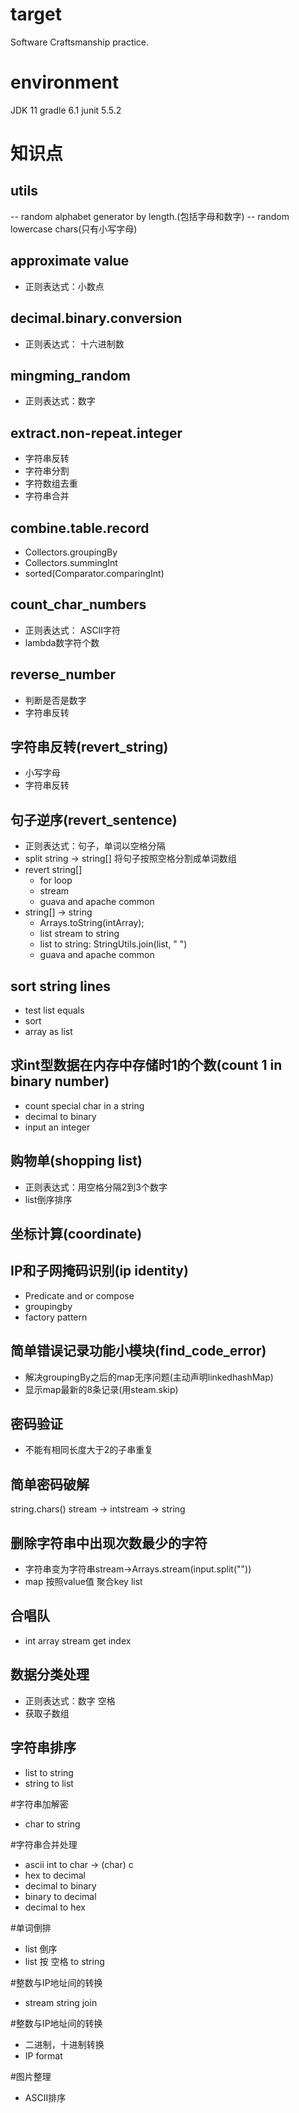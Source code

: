 # target
Software Craftsmanship practice.

# environment 
JDK 11 gradle 6.1 junit 5.5.2

# 知识点
## utils
-- random alphabet generator by length.(包括字母和数字)
-- random lowercase chars(只有小写字母)

## approximate value
- 正则表达式：小数点

## decimal.binary.conversion
- 正则表达式： 十六进制数

## mingming_random
- 正则表达式：数字

## extract.non-repeat.integer
- 字符串反转
- 字符串分割
- 字符数组去重
- 字符串合并

## combine.table.record
- Collectors.groupingBy
- Collectors.summingInt 
- sorted(Comparator.comparingInt)

## count_char_numbers
- 正则表达式： ASCII字符
- lambda数字符个数

## reverse_number
- 判断是否是数字
- 字符串反转
  
## 字符串反转(revert_string)
- 小写字母
- 字符串反转

## 句子逆序(revert_sentence)
- 正则表达式：句子，单词以空格分隔
- split string -> string[] 将句子按照空格分割成单词数组
- revert string[]
    - for loop
    - stream
    - guava and apache common
- string[] -> string 
    - Arrays.toString(intArray);
    - list stream to string
    - list to string: StringUtils.join(list, " ")
    - guava and apache common

## sort string lines
- test list equals
- sort
- array as list

## 求int型数据在内存中存储时1的个数(count 1 in binary number)
- count special char in a string
- decimal to binary
- input an integer

## 购物单(shopping list)
- 正则表达式：用空格分隔2到3个数字
- list倒序排序

## 坐标计算(coordinate)

## IP和子网掩码识别(ip identity)
- Predicate and or compose
- groupingby
- factory pattern

## 简单错误记录功能小模块(find_code_error)
- 解决groupingBy之后的map无序问题(主动声明linkedhashMap)
- 显示map最新的8条记录(用steam.skip)

## 密码验证
- 不能有相同长度大于2的子串重复

## 简单密码破解
string.chars() stream -> intstream -> string

## 删除字符串中出现次数最少的字符 
- 字符串变为字符串stream->Arrays.stream(input.split(""))
- map 按照value值 聚合key list

## 合唱队
- int array stream get index

## 数据分类处理
- 正则表达式：数字 空格
- 获取子数组

## 字符串排序 
- list to string
- string to list

#字符串加解密
- char to string

#字符串合并处理 
- ascii int to char -> (char) c
- hex to decimal
- decimal to binary
- binary to decimal
- decimal to hex

#单词倒排
- list 倒序
- list 按 空格 to string

#整数与IP地址间的转换
- stream string join 

#整数与IP地址间的转换
- 二进制，十进制转换
- IP format

#图片整理
- ASCII排序

